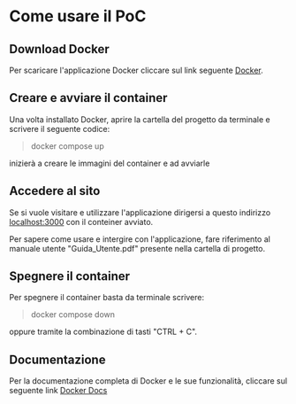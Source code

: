 # Come usare il PoC

## Download Docker

Per scaricare l'applicazione Docker cliccare sul link seguente [Docker](https://www.docker.com/).

## Creare e avviare il container

Una volta installato Docker, aprire la cartella del progetto da terminale e scrivere il seguente codice:

> docker compose up

inizierà a creare le immagini del container e ad avviarle

## Accedere al sito

Se si vuole visitare e utilizzare l'applicazione dirigersi a questo indirizzo [localhost:3000](localhost:3000) con il conteiner avviato.

Per sapere come usare e intergire con l'applicazione, fare riferimento al manuale utente "Guida_Utente.pdf" presente nella cartella di progetto.

## Spegnere il container

Per spegnere il container basta da terminale scrivere:

> docker compose down

oppure tramite la combinazione di tasti "CTRL + C".

## Documentazione

Per la documentazione completa di Docker e le sue funzionalità, cliccare sul seguente link [Docker Docs](https://docs.docker.com/)